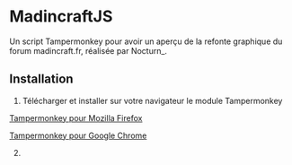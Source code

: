 # MadincraftJS

Un script Tampermonkey pour avoir un aperçu de la refonte graphique du forum madincraft.fr, réalisée par Nocturn_.

## Installation

1. Télécharger et installer sur votre navigateur le module Tampermonkey

[Tampermonkey pour Mozilla Firefox](https://addons.mozilla.org/fr/firefox/addon/tampermonkey/)

[Tampermonkey pour Google Chrome](https://chrome.google.com/webstore/detail/tampermonkey/dhdgffkkebhmkfjojejmpbldmpobfkfo?hl=fr)

2. 
